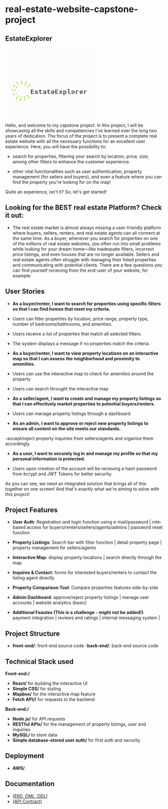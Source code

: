 # real-estate-website-capstone-project

## EstateExplorer

![EstateExplorer Logo](assets/logo.png)

Hello, and welcome to my capstone project. In this project, I will be showcasing all the skills and competencies I've learned over the long two years of dedication. The focus of the project is to present a complete real estate website with all the necessary functions for an excellent user experience. Here, you will have the possibility to:
- search for properties, filtering your search by location, price, size, among other filters to enhance the customer experience.

- other vital functionalities such as user authentication, property management (for sellers and buyers), and even a feature where you can find the property you're looking for on the map!

 Quite an experience, isn't it? So, let's get started!

## Looking for the BEST real estate Platform? Check it out:

- The real estate market is almost always missing a user-friendly platform where buyers, sellers, renters, and real estate agents can all connect at the same time. As a buyer, whenever you search for properties on one of the millions of real estate websites, you often run into small problems while looking for your dream home—like inadequate filters, incorrect price listings, and even houses that are no longer available. Sellers and real estate agents often struggle with managing their listed properties and communicating with potential clients. There are a few questions you can find yourself recieving from the end-user of your website, for example:

## User Stories

- **As a buyer/renter, I want to search for properties using specific filters so that I can find homes that meet my criteria.**

 - Users can filter properties by location, price range, property type, number of bedrooms/bathrooms, and amenities.
- Users receive a list of properties that match all selected filters.
- The system displays a message if no properties match the criteria.

- **As a buyer/renter, I want to view property locations on an interactive map so that I can assess the neighborhood and proximity to amenities.**

- Users can use the interactive map to check for amenities around the property
- Users can search throught the interactive map

- **As a seller/agent, I want to create and manage my property listings so that I can effectively market properties to potential buyers/renters.**

- Users can manage property listings through a dashboard

- **As an admin, I want to approve or reject new property listings to ensure all content on the site meets our standards.**

-accept/reject property inquiries from sellers/agents and organize them accordingly.

- **As a user, I want to securely log in and manage my profile so that my personal information is protected.**

- Users upon creation of the account will be recieving a hash password from bcrypt and JWT Tokens for better security.


As you can see,  we need an integrated solution that brings all of this together on one screen! And that's exactly what we're aiming to solve with this project!


## Project Features

- **User Auth**: Registration and login function using e-mail/password | role-based access for buyers/renters/sellers/agents/admins | password reset function

- **Property Listings**: Search bar with filter function | detail property page | property management for sellers/agents

- **Interactive Map**: display property locations | search directly through the map

- **Inquires & Contact**: forms for interested buyers/renters to contact the listing agent directly

- **Property Comparison Tool**: Compare properties features side-by-side

- **Admin Dashboard**: approve/reject property listings | manage user accounts | website analytics (basic)

- **Additional Feautes (This is a challenge - might not be added!)**: payment integration | reviews and ratings | internal messaging system | 



## Project Structure

- **front-end/**: front-end source code 
-**back-end/**: back-end source code 


## Technical Stack used

**Front-end:/** 

- **React/** for building the interactive UI 
- **Simple CSS/** for styling 
- **Mapbox/** for the interactive map feature 
- **Fetch API//** for requests to the backend 

**Back-end:/** 

- **Node.js/** for API requests 
- **RESTful APIs/** for the management of property listings, user and inquiries 
- **MySQL/** to store data 
- **Simple database-stored user auth/** for first auth and security 

## Deployment 

- **AWS/** 

## Documentation


- [(ERD, DML, DDL)](docs/ERD.md)
- [(API Contract)](docs/APIContract.md)


